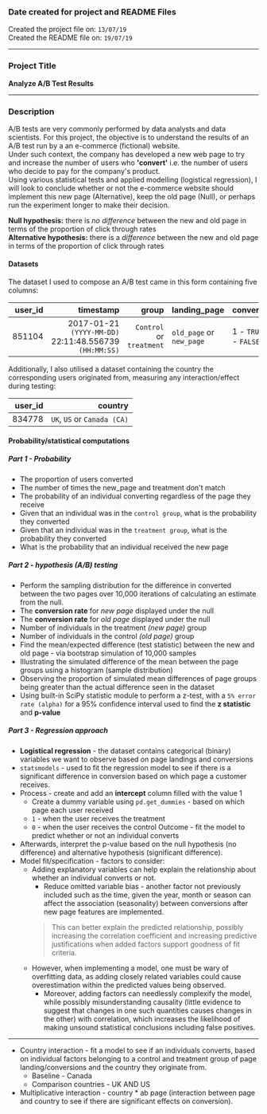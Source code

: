 ### Date created for project and README Files
Created the project file on: ```13/07/19```
<br>
Created the README file on: ```19/07/19```
***
### Project Title
**Analyze A/B Test Results**
***
### Description

A/B tests are very commonly performed by data analysts and data scientists.
For this project, the objective is to understand the results of an A/B test run by a an e-commerce (fictional) website.
<br>
Under such context, the company has developed a new web page to try and increase the number of users who **'convert'** i.e. the number of users who decide to pay for the company's product.
<br>
Using various statistical tests and applied modelling (logistical regression), I will look to conclude whether or not the e-commerce website should implement this new page (Alternative), keep the old page (Null), or perhaps run the experiment longer to make their decision.

**Null hypothesis:** there is *no difference* between the new and old page in terms of the proportion of click through rates
<br>
**Alternative hypothesis:** there is a *difference* between the new and old page in terms of the proportion of click through rates

#### Datasets

The dataset I used to compose an A/B test came in this form containing five columns:

|user_id   |timestamp   |group   |landing_page   |converted   |
|--:|--:|--:|---|---|
851104 | 2017-01-21 ```(YYYY-MM-DD)``` 22:11:48.556739 ```(HH:MM:SS)```| ```Control``` or ```treatment```| ```old_page``` or ```new_page```| 1 - ```TRUE``` 0 - ```FALSE```|

Additionally, I also utilised a dataset containing the country the corresponding users originated from, measuring any interaction/effect during testing:

|user_id   |country  |
|--:|--:|
834778| ```UK```, ```US``` or ```Canada (CA)```

#### Probability/statistical computations

##### Part 1 - Probability
* The proportion of users converted
* The number of times the new_page and treatment don't match
* The probability of an individual converting regardless of the page they receive
* Given that an individual was in the `control group`, what is the probability they converted
* Given that an individual was in the `treatment group`, what is the probability they converted
* What is the probability that an individual received the new page

##### Part 2 - hypothesis (A/B) testing
* Perform the sampling distribution for the difference in converted between the two pages over 10,000 iterations of calculating an estimate from the null.
* The **conversion rate** for *new page* displayed under the null
* The **conversion rate** for *old page* displayed under the null
* Number of individuals in the treatment *(new page)* group
* Number of individuals in the control *(old page)* group
* Find the mean/expected difference (test statistic) between the new and old page - via bootstrap simulation of 10,000 samples
* Illustrating the simulated difference of the mean between the page groups using a histogram (sample distribution)
* Observing the proportion of simulated mean differences of page groups being greater than the actual difference seen in the dataset
* Using built-in SciPy statistic module to perform a z-test, with a `5% error rate (alpha)` for a 95% confidence interval used to find the **z statistic** and **p-value**

##### Part 3 - Regression approach
* **Logistical regression** - the dataset contains categorical (binary) variables we want to observe based on page landings and conversions
* ```statsmodels``` - used to fit the regression model to see if there is a significant difference in conversion based on which page a customer receives.
* Process - create and add an **intercept** column filled with the value 1
    * Create a dummy variable using ```pd.get_dummies``` -  based on which page each user received
    * `1` - when the user receives the treatment
    * `0` - when the user receives the control
    Outcome - fit the model to predict whether or not an individual converts
* Afterwards, interpret the p-value based on the null hypothesis (no difference) and alternative hypothesis (significant difference).
* Model fit/specification - factors to consider:
    * Adding explanatory variables can help explain the relationship about whether an individual converts or not.
        *   Reduce omitted variable bias - another factor not previously included such as the time, given the year, month or season can affect the association (seasonality) between conversions after new page features are implemented.
        > This can better explain the predicted relationship, possibly increasing the correlation coefficient and increasing predictive justifications when added factors support goodness of fit criteria.
    * However, when implementing a model, one must be wary of overfitting data, as adding closely related variables could cause overestimation within the predicted values being observed.
        * Moreover, adding factors can needlessly complexify the model, while possibly misunderstanding causality (little evidence to suggest that changes in one such quantities causes changes in the other) with correlation, which increases the likelihood of making unsound statistical conclusions including false positives.
***
* Country interaction - fit a model to see if an individuals converts, based on individual factors belonging to a control and treatment group of page landing/conversions and the country they originate from.
    * Baseline - Canada
    * Comparison countries - UK AND US
* Multiplicative interaction - country * ab page (interaction between page and country to see if there are significant effects on conversion).
